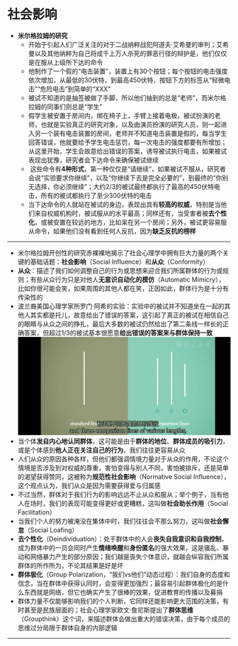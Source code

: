# 社会影响
* **米尔格拉姆的研究**
  * 开始于引起人们广泛关注的对于二战纳粹战犯阿道夫·艾希曼的审判；艾希曼以及其他纳粹为自己将成千上万人杀死的罪恶行径的辩护是，他们仅仅是在服从上级所下达的命令
  * 他制作了一个假的“电击装置”，装置上有30个按钮；每个按钮的电击强度依次增加，从最低的30伏特，到最高450伏特，按钮下方的标签从“轻微电击”“危险电击”到简单的“XXX”
  * 被试不知道的是抽签被做了手脚，所以他们抽到的总是“老师”，而米尔格拉姆的同事们则总是“学生”
  * 假学生被安置于房间内，绑在椅子上，手臂上接着电极，被试扮演的老师，也就是实验真正的研究对象，以及由演员扮演的研究人员，则一起进入另一个装有电击装置的房间，老师并不知道电击装置是假的，每当学生回答错误，他就要给予学生电击惩罚，每一次电击的强度都要有所增加；从这里开始，学生会故意给出错误的答案，诱导被试执行电击，如果被试表现出犹豫，研究者会下达命令来确保被试继续
  *  这些命令有**4种形式**，第一种仅仅是“请继续”，如果被试不服从，研究者会说“实验要求你继续”，以及“你继续下去是完全必要的”，到最终的“你别无选择，你必须继续”；大约2/3的被试最终都执行了最高的450伏特电击，所有的被试都执行了至少300伏特的电击
  * 当下达命令的人就站在被试的身边，表现出具有**较高的权威**，特别是当他们来自权威机构时，被试服从的水平最高；同样还有，当受害者被**去个性化**，或被安置在较远的地方，比如呆在另一个房间；另外，被试更容易服从命令，如果他们没有看到任何人反抗，因为**缺乏反抗的榜样**
---
* 米尔格拉姆开创性的研究赤裸裸地揭示了社会心理学中拥有巨大力量的两个关键的基础话题：**社会影响**（Social Influence）和**从众**（Conformity）
* **从众**：描述了我们如何调整自己的行为或思想来迎合我们所属群体的行为或规则；有些从众行为只是对他人**无意识自动化的模仿**（Automatic Mimicry），比如你很可能会笑，如果周围的其他人都在笑，正因如此，群体行为是十分有传染性的
* 波兰裔美国心理学家所罗门·阿希的实验：实验中的被试并不知道坐在一起的其他人其实都是托儿，故意给出了错误的答案，这引起了真正的被试在相信自己的眼睛与从众之间的挣扎，最后大多数的被试仍然给出了第二条线一样长的正确答案，但超过1/3的被试基本很愿意**给出错误的答案来与群体保持一致**
![](images/lines.jpg)
* 当个体**发自内心地认同群体**，这可能是由于**群体的地位**、**群体成员的吸引力**，或是个体感到**他人正在关注自己的行为**，我们往往更容易从众
* 人们从众的原因各种各样，但他们都强调情境力量对于从众的作用，不论这个情境是否涉及到对权威的尊重，害怕变得与别人不同，害怕被排斥，还是简单的渴望获得赞同，这被称为**规范性社会影响**（Normative Social Influence），这个观点认为，我们从众是因为需要获得爱与归属感
* 不过当然，群体对于我们行为的影响远远不止从众和服从；举个例子，当有他人在场时，我们的表现可能变得更好或更糟糕，这叫做**社会助长作用**（Social Facilitation）
* 当我们个人的努力被淹没在集体中时，我们往往会不那么努力，这叫做**社会懈怠**（Social Loafing）
* **去个性化**（Deindividuation）：处于群体中的人会**丧失自我意识和自我控制**，成为群体中的一员会同时产生**情绪唤醒**和**身份匿名**的强大效果，这是骚乱、暴动和网络暴力产生的部分原因；我们越是丧失个体意识，就越会纵容我们所属群体的所作所为，不论其结果是好是坏
* **群体极化**（Group Polarization，“我们vs他们”动态过程）：我们自身的态度和信念，当在群体中获得认同时，会变得更加强烈；最容易引起群体极化的是什么东西就是网络，但它也确实产生了很棒的效果，促进教育的传播以及募捐
*  群体力量不仅能够影响我们的个人判断，它同样还能影响更大范围的决策，有时甚至是民族层面的；社会心理学家欧文·詹尼斯提出了**群体思维**（Groupthink）这个词，来描述群体会做出重大的错误决策，由于每个成员的思维过分局限于群体自身的内部逻辑
---
[](https://www.bilibili.com/video/BV1Ax411N75Q?p=39)





